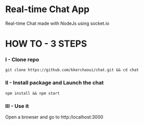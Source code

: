 # Real-time Chat App
Real-time Chat made with NodeJs using socket.io

# HOW TO - 3 STEPS 

### I - Clone repo
```
git clone https://github.com/kkerchaoui/chat.git && cd chat
```

### II - Install package and Launch the chat
```
npm install && npm start
```
### III - Use it

Open a browser and go to http:/localhost:3000
